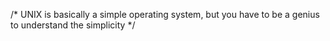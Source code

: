 /* UNIX is basically a simple operating system, but you have to be a genius to understand the simplicity */
